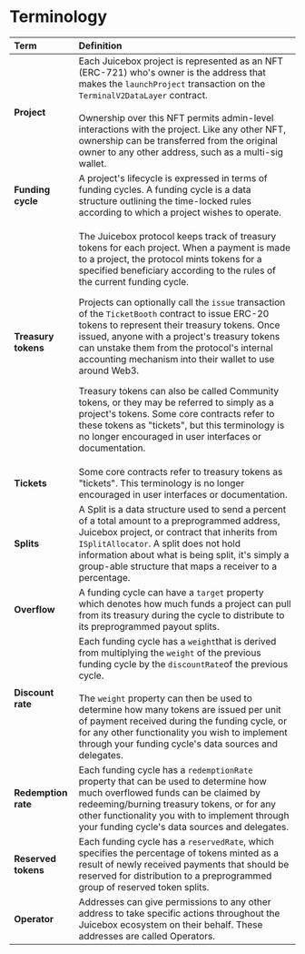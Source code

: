 # Terminology

<table>
  <thead>
    <tr>
      <th style="text-align:left">Term</th>
      <th style="text-align:left">Definition</th>
    </tr>
  </thead>
  <tbody>
    <tr>
      <td style="text-align:left"><b>Project</b>
      </td>
      <td style="text-align:left">Each Juicebox project is represented as an NFT (ERC-721) who&apos;s owner
        is the address that makes the <code>launchProject</code> transaction on the <code>TerminalV2DataLayer</code> contract.
        <br
        />
        <br />Ownership over this NFT permits admin-level interactions with the project.
        Like any other NFT, ownership can be transferred from the original owner
        to any other address, such as a multi-sig wallet.</td>
    </tr>
    <tr>
      <td style="text-align:left"><b>Funding cycle </b>
      </td>
      <td style="text-align:left">A project&apos;s lifecycle is expressed in terms of funding cycles. A
        funding cycle is a data structure outlining the time-locked rules according
        to which a project wishes to operate.</td>
    </tr>
    <tr>
      <td style="text-align:left"><b>Treasury tokens</b>
      </td>
      <td style="text-align:left">
        <p>The Juicebox protocol keeps track of treasury tokens for each project.
          When a payment is made to a project, the protocol mints tokens for a specified
          beneficiary according to the rules of the current funding cycle.</p>
        <p></p>
        <p>Projects can optionally call the <code>issue</code> transaction of the <code>TicketBooth</code> contract
          to issue ERC-20 tokens to represent their treasury tokens. Once issued,
          anyone with a project&apos;s treasury tokens can unstake them from the
          protocol&apos;s internal accounting mechanism into their wallet to use
          around Web3.</p>
        <p></p>
        <p>Treasury tokens can also be called Community tokens, or they may be referred
          to simply as a project&apos;s tokens. Some core contracts refer to these
          tokens as &quot;tickets&quot;, but this terminology is no longer encouraged
          in user interfaces or documentation.</p>
      </td>
    </tr>
    <tr>
      <td style="text-align:left"><b>Tickets</b>
      </td>
      <td style="text-align:left">Some core contracts refer to treasury tokens as &quot;tickets&quot;. This
        terminology is no longer encouraged in user interfaces or documentation.</td>
    </tr>
    <tr>
      <td style="text-align:left"><b>Splits</b>
      </td>
      <td style="text-align:left">A Split is a data structure used to send a percent of a total amount to
        a preprogrammed address, Juicebox project, or contract that inherits from <code>ISplitAllocator</code>.
        A split does not hold information about what is being split, it&apos;s
        simply a group-able structure that maps a receiver to a percentage.</td>
    </tr>
    <tr>
      <td style="text-align:left"><b>Overflow</b>
      </td>
      <td style="text-align:left">A funding cycle can have a <code>target</code> property which denotes how
        much funds a project can pull from its treasury during the cycle to distribute
        to its preprogrammed payout splits.</td>
    </tr>
    <tr>
      <td style="text-align:left"><b>Discount rate</b>
      </td>
      <td style="text-align:left">Each funding cycle has a <code>weight</code>that is derived from multiplying
        the <code>weight</code> of the previous funding cycle by the <code>discountRate</code>of
        the previous cycle.
        <br />
        <br />The <code>weight</code> property can then be used to determine how many
        tokens are issued per unit of payment received during the funding cycle,
        or for any other functionality you wish to implement through your funding
        cycle&apos;s data sources and delegates.</td>
    </tr>
    <tr>
      <td style="text-align:left"><b>Redemption rate</b>
      </td>
      <td style="text-align:left">Each funding cycle has a <code>redemptionRate</code> property that can be
        used to determine how much overflowed funds can be claimed by redeeming/burning
        treasury tokens, or for any other functionality you with to implement through
        your funding cycle&apos;s data sources and delegates.</td>
    </tr>
    <tr>
      <td style="text-align:left"><b>Reserved tokens</b>
      </td>
      <td style="text-align:left">Each funding cycle has a <code>reservedRate</code>, which specifies the
        percentage of tokens minted as a result of newly received payments that
        should be reserved for distribution to a preprogrammed group of reserved
        token splits.</td>
    </tr>
    <tr>
      <td style="text-align:left"><b>Operator</b>
      </td>
      <td style="text-align:left">Addresses can give permissions to any other address to take specific actions
        throughout the Juicebox ecosystem on their behalf. These addresses are
        called Operators.</td>
    </tr>
  </tbody>
</table>



